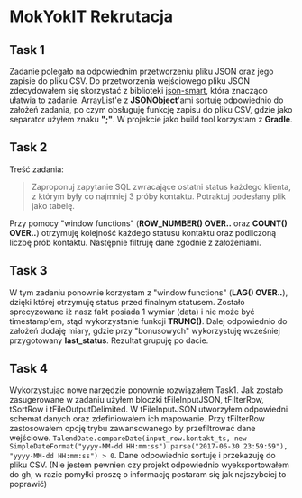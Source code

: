 
# MokYokIT Rekrutacja

## Task 1
Zadanie polegało na odpowiednim przetworzeniu pliku JSON oraz jego zapisie do pliku CSV.
Do przetworzenia wejściowego pliku JSON zdecydowałem się skorzystać z biblioteki [json-smart](https://mvnrepository.com/artifact/net.minidev/json-smart), która znacząco ułatwia to zadanie. ArrayList'e z **JSONObject**'ami sortuję odpowiednio do założeń zadania, po czym obsługuję funkcję zapisu do pliku CSV, gdzie jako separator użyłem znaku **";"**. W projekcie jako build tool korzystam z **Gradle**.

## Task 2
Treść zadania: 
> Zaproponuj zapytanie SQL zwracające ostatni status każdego klienta, z którym były co najmniej 3 próby kontaktu. Potraktuj podesłany plik jako tabelę.

Przy pomocy "window functions" (**ROW_NUMBER() OVER..** oraz **COUNT() OVER..**) otrzymuję kolejność każdego statusu kontaktu oraz podliczoną liczbę prób kontaktu. Następnie filtruję dane zgodnie z założeniami.


## Task 3
W tym zadaniu ponownie korzystam z "window functions" (**LAG() OVER..**), dzięki której otrzymuję status przed finalnym statusem. Zostało sprecyzowane iż nasz fakt posiada 1 wymiar (data) i nie może być timestamp'em, stąd wykorzystanie funkcji **TRUNC()**. Dalej odpowiednio do założeń dodaję miary, gdzie przy "bonusowych" wykorzystuję wcześniej przygotowany **last_status**. Rezultat grupuję po dacie.

## Task 4 
Wykorzystując nowe narzędzie ponownie rozwiązałem Task1. Jak zostało zasugerowane w zadaniu użyłem bloczki tFileInputJSON, tFilterRow, tSortRow i tFileOutputDelimited. W tFileInputJSON utworzyłem odpowiedni schemat danych oraz zdefiniowałem ich mapowanie. Przy tFilterRow zastosowałem opcję trybu zawansowanego by przefiltrować dane wejściowe.
`TalendDate.compareDate(input_row.kontakt_ts, new SimpleDateFormat("yyyy-MM-dd HH:mm:ss").parse("2017-06-30 23:59:59"), "yyyy-MM-dd HH:mm:ss") > 0`. Dane odpowiednio sortuję i przekazuję do pliku CSV.
(Nie jestem pewnien czy projekt odpowiednio wyeksportowałem do gh, w razie pomyłki proszę o informację postaram się jak najszybciej to poprawić)
